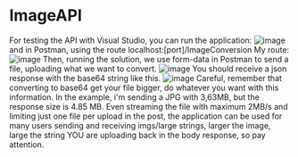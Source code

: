 # ImageAPI

For testing the API with Visual Studio, you can run the application: ![image](https://user-images.githubusercontent.com/87988016/221443878-7af22cd3-1cf4-4393-85d7-5bae46a7ab9f.png) and in Postman, using the route localhost:[port]/ImageConversion
My route: 
![image](https://user-images.githubusercontent.com/87988016/221443982-68b09e24-8984-43b7-93a2-95a60282eda0.png)
Then, running the solution, we use form-data in Postman to send a file, uploading what we want to convert. 
![image](https://user-images.githubusercontent.com/87988016/221444082-03f277c2-7a8a-4851-af96-15ee7e019dbf.png)
You should receive a json response with the base64 string like this.
![image](https://user-images.githubusercontent.com/87988016/221444120-b10b1815-94e2-4922-b9b4-9bdda6837ac4.png)
Careful, remember that converting to base64 get your file bigger, do whatever you want with this information. In the example, i'm sending a JPG with 3,63MB, but the response size is 4.85 MB.
Even streaming the file with maximum 2MB/s and limiting just one file per upload in the post, the application can be used for many users sending and receiving imgs/large strings, larger the image, large the string YOU are uploading back in the body response, so pay attention.
